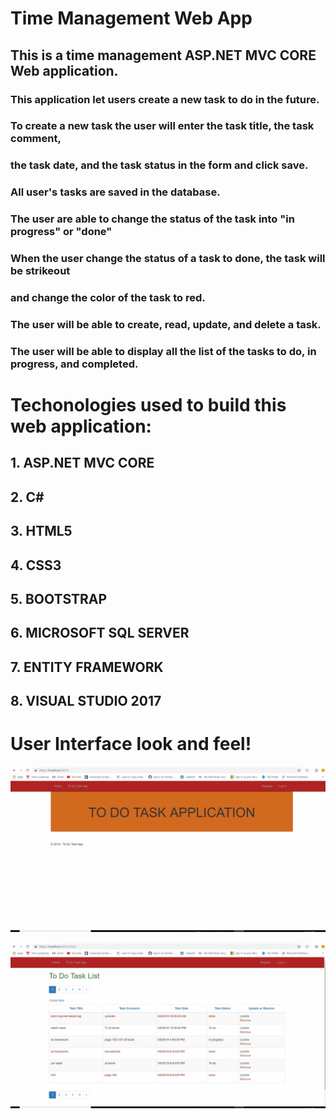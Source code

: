 # Time Management Web App

## This is a time management ASP.NET MVC CORE Web application.

### This application let users create a new task to do in the future.
### To create a new task the user will enter the task title, the task comment,
### the task date, and the task status in the form and click save.
### All user's tasks are saved in the database.
### The user are able to change the status of the task into "in progress" or "done"
### When the user change the status of a task to done, the task will be strikeout 
### and change the color of the task to red.
### The user will be able to create, read, update, and delete a task.
### The user will be able to display all the list of the tasks to do, in progress, and completed.



# Techonologies used to build this web application:


## 1. ASP.NET MVC CORE
## 2. C#
## 3. HTML5
## 4. CSS3
## 5. BOOTSTRAP
## 6. MICROSOFT SQL SERVER
## 7. ENTITY FRAMEWORK
## 8. VISUAL STUDIO 2017

# User Interface look and feel!


![](Images/ToDoListDemo2.gif)

![](Images/ToDoListDemo.gif)